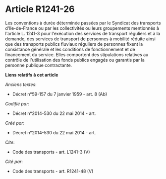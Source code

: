 # Article R1241-26

Les conventions à durée déterminée passées par le Syndicat des transports d'Ile-de-France ou par les collectivités ou leurs
groupements mentionnés à l'article L. 1241-3 pour l'exécution des services de transport réguliers et à la demande, des
services de transport de personnes à mobilité réduite ainsi que des transports publics fluviaux réguliers de personnes fixent
la consistance générale et les conditions de fonctionnement et de financement du service. Elles comportent des stipulations
relatives au contrôle de l'utilisation des fonds publics engagés ou garantis par la personne publique contractante.

**Liens relatifs à cet article**

_Anciens textes_:

  - Décret n°59-157 du 7 janvier 1959 - art. 8 (Ab)

_Codifié par_:

  - Décret n°2014-530 du 22 mai 2014 - art.

_Créé par_:

  - Décret n°2014-530 du 22 mai 2014 - art.

_Cite_:

  - Code des transports - art. L1241-3 (V)

_Cité par_:

  - Code des transports - art. R1241-48 (V)
